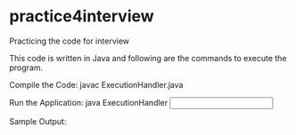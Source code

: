 # practice4interview
Practicing the code for interview

This code is written in Java and following are the commands to execute the program.

Compile the Code:
javac ExecutionHandler.java

Run the Application:
java ExecutionHandler <input file path>

Sample Output:
